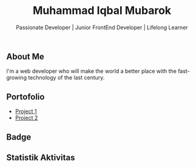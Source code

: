<!DOCTYPE html>
<html>
<head>
  <meta charset="UTF-8">
  <meta name="viewport" content="width=device-width, initial-scale=1.0">
</head>
<body>
  <header>
    <h1>Muhammad Iqbal Mubarok</h1>
    <p>Passionate Developer | Junior FrontEnd Developer | Lifelong Learner</p>
  </header>

  <section>
    <h2>About Me</h2>
    <p>I'm a web developer who will make the world a better place with the fast-growing technology of the last century.</p>
  </section>

  <section>
    <h2>Portofolio</h2>
    <ul>
      <li><a href="https://gskn-id.netlify.app/">Project 1</a></li>
      <li><a href="https://alayyawedding.netlify.app/">Project 2</a></li>
      <!-- Tambahkan proyek-proyek Anda di sini -->
    </ul>
  </section>

  <section>
    <h2>Badge</h2>
    <!-- Tambahkan badge di sini -->
  </section>

  <section>
    <h2>Statistik Aktivitas</h2>
    <!-- Tambahkan widget statistik aktivitas GitHub Anda di sini -->
  </section>
</body>
</html>
